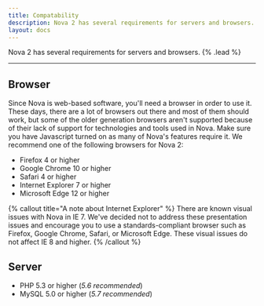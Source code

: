 ```yaml
---
title: Compatability
description: Nova 2 has several requirements for servers and browsers.
layout: docs
---
```


Nova 2 has several requirements for servers and browsers. {% .lead %}

---

## Browser

Since Nova is web-based software, you'll need a browser in order to use it. These days, there are a lot of browsers out there and most of them should work, but some of the older generation browsers aren't supported because of their lack of support for technologies and tools used in Nova. Make sure you have Javascript turned on as many of Nova's features require it. We recommend one of the following browsers for Nova 2:

- Firefox 4 or higher
- Google Chrome 10 or higher
- Safari 4 or higher
- Internet Explorer 7 or higher
- Microsoft Edge 12 or higher

{% callout title="A note about Internet Explorer" %}
There are known visual issues with Nova in IE 7. We've decided not to address these presentation issues and encourage you to use a standards-compliant browser such as Firefox, Google Chrome, Safari, or Microsoft Edge. These visual issues do not affect IE 8 and higher.
{% /callout %}

## Server

- PHP 5.3 or higher (*5.6 recommended*)
- MySQL 5.0 or higher (*5.7 recommended*)
